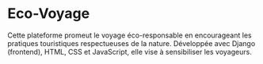 # Eco-Voyage
Cette plateforme promeut le voyage éco-responsable en encourageant les pratiques touristiques respectueuses de la nature. Développée avec Django (frontend), HTML, CSS et JavaScript, elle vise à sensibiliser les voyageurs.

